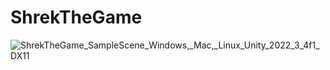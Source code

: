 # ShrekTheGame
![ShrekTheGame_SampleScene_Windows,_Mac,_Linux_Unity_2022_3_4f1_DX11](https://github.com/soechka01/ShrekTheGame/assets/129968274/b44c0001-bff1-47cf-a477-698f3027fafc)
